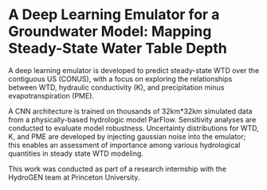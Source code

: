 # A Deep Learning Emulator for a Groundwater Model: Mapping Steady-State Water Table Depth 

A deep learning emulator is developed to predict steady-state WTD over the contiguous US (CONUS), with a focus on exploring the relationships between WTD, hydraulic conductivity (K), and precipitation minus evapotranspiration (PME). 

A CNN architecture is trained on thousands of 32km*32km simulated data from a physically-based hydrologic model ParFlow. Sensitivity analyses are conducted to evaluate model robustness. Uncertainty distributions for WTD, K, and PME are developed by injecting gaussian noise into the emulator; this enables an assessment of importance among various hydrological quantities in steady state WTD modeling.

This work was conducted as part of a research internship with the HydroGEN team at Princeton University.
